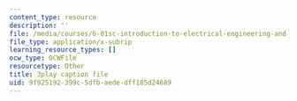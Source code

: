 ```yaml
---
content_type: resource
description: ''
file: /media/courses/6-01sc-introduction-to-electrical-engineering-and-computer-science-i-spring-2011/9f925192399c5dfbaededff185d24689_qGZy1CRoZdE.vtt
file_type: application/x-subrip
learning_resource_types: []
ocw_type: OCWFile
resourcetype: Other
title: 3play caption file
uid: 9f925192-399c-5dfb-aede-dff185d24689
---
```

